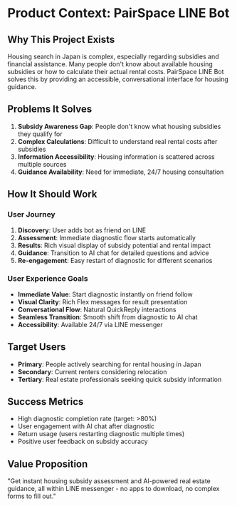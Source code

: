 # Product Context: PairSpace LINE Bot

## Why This Project Exists
Housing search in Japan is complex, especially regarding subsidies and financial assistance. Many people don't know about available housing subsidies or how to calculate their actual rental costs. PairSpace LINE Bot solves this by providing an accessible, conversational interface for housing guidance.

## Problems It Solves
1. **Subsidy Awareness Gap**: People don't know what housing subsidies they qualify for
2. **Complex Calculations**: Difficult to understand real rental costs after subsidies
3. **Information Accessibility**: Housing information is scattered across multiple sources
4. **Guidance Availability**: Need for immediate, 24/7 housing consultation

## How It Should Work

### User Journey
1. **Discovery**: User adds bot as friend on LINE
2. **Assessment**: Immediate diagnostic flow starts automatically
3. **Results**: Rich visual display of subsidy potential and rental impact
4. **Guidance**: Transition to AI chat for detailed questions and advice
5. **Re-engagement**: Easy restart of diagnostic for different scenarios

### User Experience Goals
- **Immediate Value**: Start diagnostic instantly on friend follow
- **Visual Clarity**: Rich Flex messages for result presentation
- **Conversational Flow**: Natural QuickReply interactions
- **Seamless Transition**: Smooth shift from diagnostic to AI chat
- **Accessibility**: Available 24/7 via LINE messenger

## Target Users
- **Primary**: People actively searching for rental housing in Japan
- **Secondary**: Current renters considering relocation
- **Tertiary**: Real estate professionals seeking quick subsidy information

## Success Metrics
- High diagnostic completion rate (target: >80%)
- User engagement with AI chat after diagnostic
- Return usage (users restarting diagnostic multiple times)
- Positive user feedback on subsidy accuracy

## Value Proposition
"Get instant housing subsidy assessment and AI-powered real estate guidance, all within LINE messenger - no apps to download, no complex forms to fill out."
